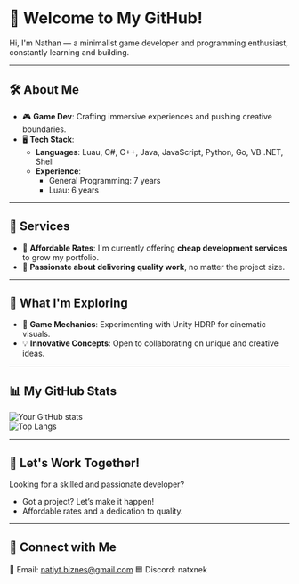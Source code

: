 # 👋 Welcome to My GitHub!

Hi, I'm Nathan — a minimalist game developer and programming enthusiast, constantly learning and building.  

---

## 🛠 About Me  
- 🎮 **Game Dev**: Crafting immersive experiences and pushing creative boundaries.  
- 🖥️ **Tech Stack**:  
  - **Languages**: Luau, C#, C++, Java, JavaScript, Python, Go, VB .NET, Shell  
  - **Experience**:  
    - General Programming: 7 years  
    - Luau: 6 years  

---

## 💼 Services  
- 🌟 **Affordable Rates**: I'm currently offering **cheap development services** to grow my portfolio.  
- 🚀 **Passionate about delivering quality work**, no matter the project size.  

---

## 🧪 What I'm Exploring  
- 🎲 **Game Mechanics**: Experimenting with Unity HDRP for cinematic visuals.  
- 💡 **Innovative Concepts**: Open to collaborating on unique and creative ideas.  

---

## 📊 My GitHub Stats  

![Your GitHub stats](https://github-readme-stats.vercel.app/api?username=natxnekk&show_icons=true&theme=radical)  
![Top Langs](https://github-readme-stats.vercel.app/api/top-langs/?username=natxnekk&layout=compact&theme=radical)  

---

## 🤝 Let's Work Together!  
Looking for a skilled and passionate developer?  
- Got a project? Let’s make it happen!  
- Affordable rates and a dedication to quality.  

---

## 📝 Connect with Me
📧 Email: natiyt.biznes@gmail.com
🟦 Discord: natxnek
